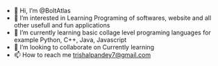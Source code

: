 - 👋 Hi, I’m @BoltAtlas
- 👀 I’m interested in Learning Programing of softwares, website and all other usefull and fun applications
- 🌱 I’m currently learning basic collage level programing languages for example Python, C++, Java, Javascript
- 💞️ I’m looking to collaborate on Currently learning 
- 📫 How to reach me trishalpandey7@gmail.com

<!---
BoltAtlas/BoltAtlas is a ✨ special ✨ repository because its `README.md` (this file) appears on your GitHub profile.
You can click the Preview link to take a look at your changes.
--->
